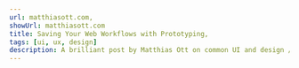 ```yaml
---
url: matthiasott.com,
showUrl: matthiasott.com
title: Saving Your Web Workflows with Prototyping,
tags: [ui, ux, design]
description: A brilliant post by Matthias Ott on common UI and design / engineering problems and how trying to solve them is often a greater lesson than only learning about a new technology. “Learning comes from exploring the problem space and trying different possible tradeoffs.”,
---
```

